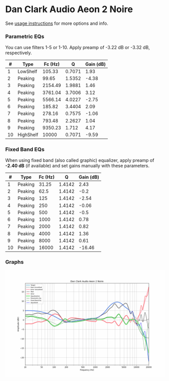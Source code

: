 # Dan Clark Audio Aeon 2 Noire
See [usage instructions](https://github.com/jaakkopasanen/AutoEq#usage) for more options and info.

### Parametric EQs
You can use filters 1-5 or 1-10. Apply preamp of -3.22 dB or -3.32 dB, respectively.

|   # | Type      |   Fc (Hz) |      Q |   Gain (dB) |
|-----|-----------|-----------|--------|-------------|
|   1 | LowShelf  |    105.33 | 0.7071 |        1.93 |
|   2 | Peaking   |     99.65 | 1.5352 |       -4.38 |
|   3 | Peaking   |   2154.49 | 1.9881 |        1.46 |
|   4 | Peaking   |   3761.04 | 3.7006 |        3.12 |
|   5 | Peaking   |   5566.14 | 4.0227 |       -2.75 |
|   6 | Peaking   |    185.82 | 3.4404 |        2.09 |
|   7 | Peaking   |    278.16 | 0.7575 |       -1.06 |
|   8 | Peaking   |    793.48 | 2.2627 |        1.04 |
|   9 | Peaking   |   9350.23 | 1.712  |        4.17 |
|  10 | HighShelf |  10000    | 0.7071 |       -9.59 |

### Fixed Band EQs
When using fixed band (also called graphic) equalizer, apply preamp of **-2.40 dB** (if available) and set gains manually with these parameters.

|   # | Type    |   Fc (Hz) |      Q |   Gain (dB) |
|-----|---------|-----------|--------|-------------|
|   1 | Peaking |     31.25 | 1.4142 |        2.43 |
|   2 | Peaking |     62.5  | 1.4142 |       -0.2  |
|   3 | Peaking |    125    | 1.4142 |       -2.54 |
|   4 | Peaking |    250    | 1.4142 |       -0.06 |
|   5 | Peaking |    500    | 1.4142 |       -0.5  |
|   6 | Peaking |   1000    | 1.4142 |        0.78 |
|   7 | Peaking |   2000    | 1.4142 |        0.82 |
|   8 | Peaking |   4000    | 1.4142 |        1.36 |
|   9 | Peaking |   8000    | 1.4142 |        0.61 |
|  10 | Peaking |  16000    | 1.4142 |      -16.46 |

### Graphs
![](./Dan%20Clark%20Audio%20Aeon%202%20Noire.png)
